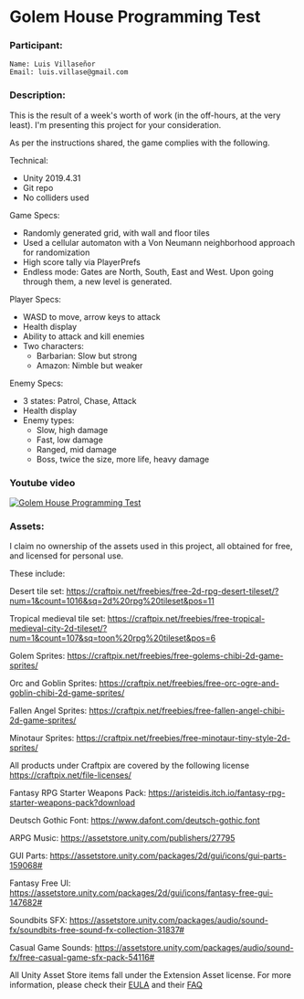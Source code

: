 # Golem House Programming Test

### Participant: 
	Name: Luis Villaseñor
	Email: luis.villase@gmail.com

### Description:

This is the result of a week's worth of work (in the off-hours, at the very least). I'm presenting this project for your consideration.

As per the instructions shared, the game complies with the following.

Technical:
 - Unity 2019.4.31
 - Git repo
 - No colliders used

Game Specs:
 - Randomly generated grid, with wall and floor tiles
 - Used a cellular automaton with a Von Neumann neighborhood approach for randomization
 - High score tally via PlayerPrefs
 - Endless mode: Gates are North, South, East and West. Upon going through them, a new level is generated.

Player Specs:
 - WASD to move, arrow keys to attack
 - Health display
 - Ability to attack and kill enemies
 - Two characters:
   - Barbarian: Slow but strong
   - Amazon: Nimble but weaker

Enemy Specs:
 - 3 states: Patrol, Chase, Attack
 - Health display
 - Enemy types:
   - Slow, high damage
   - Fast, low damage
   - Ranged, mid damage
   - Boss, twice the size, more life, heavy damage

### Youtube video
[![Golem House Programming Test](https://img.youtube.com/vi/QxO4jKxNJDI/0.jpg)](https://www.youtube.com/watch?v=QxO4jKxNJDI)


### Assets:

I claim no ownership of the assets used in this project, all obtained for free, and licensed for personal use.

These include:

Desert tile set: https://craftpix.net/freebies/free-2d-rpg-desert-tileset/?num=1&count=1016&sq=2d%20rpg%20tileset&pos=11

Tropical medieval tile set: https://craftpix.net/freebies/free-tropical-medieval-city-2d-tileset/?num=1&count=107&sq=toon%20rpg%20tileset&pos=6

Golem Sprites: https://craftpix.net/freebies/free-golems-chibi-2d-game-sprites/

Orc and Goblin Sprites: https://craftpix.net/freebies/free-orc-ogre-and-goblin-chibi-2d-game-sprites/

Fallen Angel Sprites: https://craftpix.net/freebies/free-fallen-angel-chibi-2d-game-sprites/

Minotaur Sprites: https://craftpix.net/freebies/free-minotaur-tiny-style-2d-sprites/

All products under Craftpix are covered by the following license https://craftpix.net/file-licenses/

Fantasy RPG Starter Weapons Pack: https://aristeidis.itch.io/fantasy-rpg-starter-weapons-pack?download

Deutsch Gothic Font: https://www.dafont.com/deutsch-gothic.font

ARPG Music: https://assetstore.unity.com/publishers/27795

GUI Parts: https://assetstore.unity.com/packages/2d/gui/icons/gui-parts-159068#

Fantasy Free UI: https://assetstore.unity.com/packages/2d/gui/icons/fantasy-free-gui-147682#

Soundbits SFX: https://assetstore.unity.com/packages/audio/sound-fx/soundbits-free-sound-fx-collection-31837#

Casual Game Sounds: https://assetstore.unity.com/packages/audio/sound-fx/free-casual-game-sfx-pack-54116#

All Unity Asset Store items fall under the Extension Asset license. For more information, please check their [EULA](https://unity3d.com/legal/as_terms?_gl=1*1jb83hz*_gcl_aw*R0NMLjE2NDc3NjMzNjcuQ2p3S0NBandvZHVSQmhBNEVpd0FDTDVSUC1JLWNJTU96dHowellEcjBWTVhySkswVXNiSHA0ckFfa1NPeWNOWHFyS2VJcDBKVzVUR0ZSb0M5SzRRQXZEX0J3RQ..*_gcl_dc*R0NMLjE2NDc3NjMzNjcuQ2p3S0NBandvZHVSQmhBNEVpd0FDTDVSUC1JLWNJTU96dHowellEcjBWTVhySkswVXNiSHA0ckFfa1NPeWNOWHFyS2VJcDBKVzVUR0ZSb0M5SzRRQXZEX0J3RQ..&_ga=2.172353387.974584214.1648170852-933048882.1598229805&_gac=1.59968991.1647763386.CjwKCAjwoduRBhA4EiwACL5RP-I-cIMOztz0zYDr0VMXrJK0UsbHp4rA_kSOycNXqrKeIp0JW5TGFRoC9K4QAvD_BwE) and their [FAQ](https://assetstore.unity.com/browse/eula-faq)




